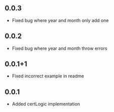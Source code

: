 ## 0.0.3

* Fixed bug where year and month only add one

## 0.0.2

* Fixed bug where year and month throw errors

## 0.0.1+1

* Fixed incorrect example in readme

## 0.0.1

* Added certLogic implementation